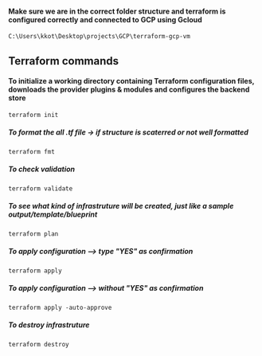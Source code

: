 
#### Make sure we are in the correct folder structure and terraform is configured correctly and connected to GCP using Gcloud
`C:\Users\kkot\Desktop\projects\GCP\terraform-gcp-vm
`
## Terraform commands

#### To initialize a working directory containing Terraform configuration files, downloads the provider plugins & modules and configures the backend store
`terraform init
`
##### To format the all .tf file -> if structure is scaterred or not well formatted
`terraform fmt
`
##### To check validation
`terraform validate
`
##### To see what kind of infrastruture will be created, just like a sample output/template/blueprint
`terraform plan
`
##### To apply configuration  --> type "YES" as confirmation
`terraform apply
`
##### To apply configuration  --> without "YES" as confirmation
`terraform apply -auto-approve
`
##### To destroy infrastruture
`terraform destroy`


